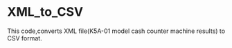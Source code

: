 # XML_to_CSV
This code,converts XML file(K5A-01 model cash counter machine results) to CSV format. 
